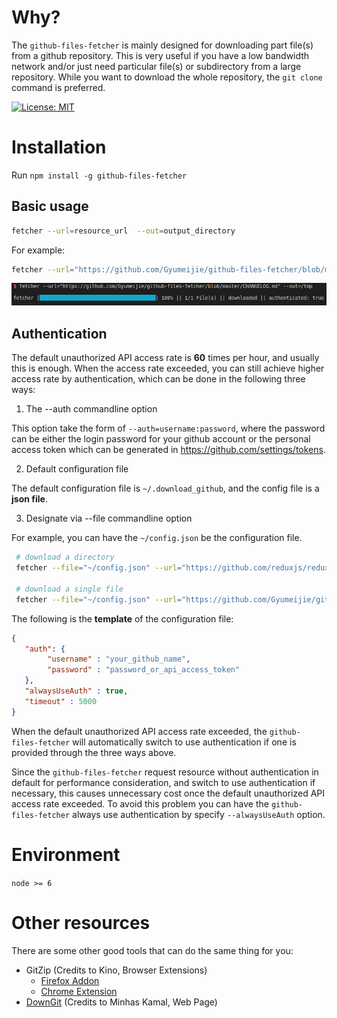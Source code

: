 # Why?

The `github-files-fetcher` is mainly designed for downloading part file(s) from a github repository. This is very useful if you  have a low bandwidth network and/or just need particular file(s) or subdirectory from a large repository. While you want to download the whole repository, the `git clone` command is preferred.

[![License: MIT](https://img.shields.io/badge/License-MIT-blue.svg)](https://opensource.org/licenses/MIT)

# Installation 

Run `npm install -g github-files-fetcher`

## Basic usage

```bash
fetcher --url=resource_url  --out=output_directory
```
For example:
```bash
fetcher --url="https://github.com/Gyumeijie/github-files-fetcher/blob/master/CHANGELOG.md" --out=/tmp
```
![](https://github.com/Gyumeijie/assets/blob/master/github-files-fetcher/fetcher-result.png)
## Authentication

The default unauthorized API access rate is **60** times per hour, and usually this is enough. When the access rate exceeded,
you can still achieve higher access rate by authentication, which can be done in the following three ways:

1. The --auth commandline option 

This option take the form of `--auth=username:password`, where the password can be either the login password for your github account or the personal access token which can be generated in https://github.com/settings/tokens.

2. Default configuration file

The default configuration file is `~/.download_github`, and the config file is a **json file**.

3. Designate via --file commandline option

For example, you can have the `~/config.json` be the configuration file.
```bash
 # download a directory
 fetcher --file="~/config.json" --url="https://github.com/reduxjs/redux/tree/master/examples/async" --out="~/" 
 
 # download a single file
 fetcher --file="~/config.json" --url="https://github.com/Gyumeijie/github-files-fetcher/blob/master/index.js" --out="~/" 
```
The following is the **template** of the configuration file:

```json
{
   "auth": {
        "username" : "your_github_name",
        "password" : "password_or_api_access_token"
   },
   "alwaysUseAuth" : true,
   "timeout" : 5000 
}
```

When the default unauthorized API access rate exceeded, the `github-files-fetcher` will automatically switch to use authentication if one is provided through the three ways above. 

Since the `github-files-fetcher` request resource without authentication in default for performance consideration, and switch to use authentication if necessary, this causes unnecessary cost once the default unauthorized API access rate exceeded. To avoid this problem you can have the `github-files-fetcher` always use authentication by specify `--alwaysUseAuth` option.

# Environment
`node >= 6`

# Other resources
There are some other good tools that can do the same thing for you:
- GitZip (Credits to Kino, Browser Extensions)
    - [Firefox Addon](https://addons.mozilla.org/en-US/firefox/addon/gitzip/)
    - [Chrome Extension](https://chrome.google.com/webstore/detail/gitzip-for-github/ffabmkklhbepgcgfonabamgnfafbdlkn)
- [DownGit](https://minhaskamal.github.io/DownGit/#/home) (Credits to Minhas Kamal, Web Page)
